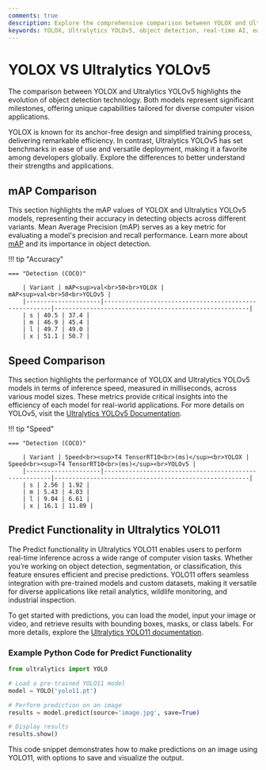 ```yaml
---
comments: true
description: Explore the comprehensive comparison between YOLOX and Ultralytics YOLOv5, two leading models in object detection and computer vision. Discover their performance in real-time AI, edge AI, and practical applications to help you choose the best model for your needs.
keywords: YOLOX, Ultralytics YOLOv5, object detection, real-time AI, edge AI, computer vision, model comparison
---
```


# YOLOX VS Ultralytics YOLOv5

The comparison between YOLOX and Ultralytics YOLOv5 highlights the evolution of object detection technology. Both models represent significant milestones, offering unique capabilities tailored for diverse computer vision applications.

YOLOX is known for its anchor-free design and simplified training process, delivering remarkable efficiency. In contrast, Ultralytics YOLOv5 has set benchmarks in ease of use and versatile deployment, making it a favorite among developers globally. Explore the differences to better understand their strengths and applications.


## mAP Comparison

This section highlights the mAP values of YOLOX and Ultralytics YOLOv5 models, representing their accuracy in detecting objects across different variants. Mean Average Precision (mAP) serves as a key metric for evaluating a model's precision and recall performance. Learn more about [mAP](https://www.ultralytics.com/glossary/mean-average-precision-map) and its importance in object detection.


!!! tip "Accuracy"

	=== "Detection (COCO)"

		| Variant | mAP<sup>val<br>50<br>YOLOX | mAP<sup>val<br>50<br>YOLOv5 |
		|---------------------|-------------------------------------------------------|-------------------------------------------------------|
		| s | 40.5 | 37.4 |
		| m | 46.9 | 45.4 |
		| l | 49.7 | 49.0 |
		| x | 51.1 | 50.7 |
		

## Speed Comparison

This section highlights the performance of YOLOX and Ultralytics YOLOv5 models in terms of inference speed, measured in milliseconds, across various model sizes. These metrics provide critical insights into the efficiency of each model for real-world applications. For more details on YOLOv5, visit the [Ultralytics YOLOv5 Documentation](https://docs.ultralytics.com/models/yolov5/).


!!! tip "Speed"

	=== "Detection (COCO)"

		| Variant | Speed<br><sup>T4 TensorRT10<br>(ms)</sup><br>YOLOX | Speed<br><sup>T4 TensorRT10<br>(ms)</sup><br>YOLOv5 |
		|---------------------|-------------------------------------------------------|-------------------------------------------------------|
		| s | 2.56 | 1.92 |
		| m | 5.43 | 4.03 |
		| l | 9.04 | 6.61 |
		| x | 16.1 | 11.89 |

## Predict Functionality in Ultralytics YOLO11

The Predict functionality in Ultralytics YOLO11 enables users to perform real-time inference across a wide range of computer vision tasks. Whether you’re working on object detection, segmentation, or classification, this feature ensures efficient and precise predictions. YOLO11 offers seamless integration with pre-trained models and custom datasets, making it versatile for diverse applications like retail analytics, wildlife monitoring, and industrial inspection.

To get started with predictions, you can load the model, input your image or video, and retrieve results with bounding boxes, masks, or class labels. For more details, explore the [Ultralytics YOLO11 documentation](https://docs.ultralytics.com/models/yolo11/).

### Example Python Code for Predict Functionality

```python
from ultralytics import YOLO

# Load a pre-trained YOLO11 model
model = YOLO('yolo11.pt')

# Perform prediction on an image
results = model.predict(source='image.jpg', save=True)

# Display results
results.show()
```

This code snippet demonstrates how to make predictions on an image using YOLO11, with options to save and visualize the output.
